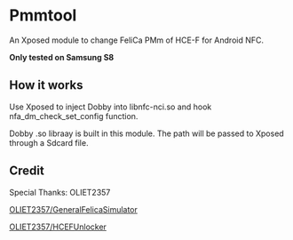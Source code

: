 # Pmmtool

An Xposed module to change FeliCa PMm of HCE-F for Android NFC.

**Only tested on Samsung S8**

## How it works

Use Xposed to inject Dobby into libnfc-nci.so and hook nfa_dm_check_set_config function.

Dobby .so libraay is built in this module. The path will be passed to Xposed through a Sdcard file.

## Credit

Special Thanks: OLIET2357

[OLIET2357/GeneralFelicaSimulator](https://github.com/OLIET2357/GeneralFelicaSimulator)

[OLIET2357/HCEFUnlocker](https://github.com/OLIET2357/HCEFUnlocker)
